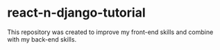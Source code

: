 # react-n-django-tutorial
This repository was created to improve my front-end skills and combine with my back-end skills.

